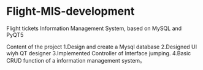 # Flight-MIS-development
Flight tickets Information Management System, based on MySQL and PyQT5

Content of the project
1.Design and create a Mysql database
2.Designed UI  wiyh QT designer
3.Implemented Controller of Interface jumping.
4.Basic CRUD function of a information management system。
